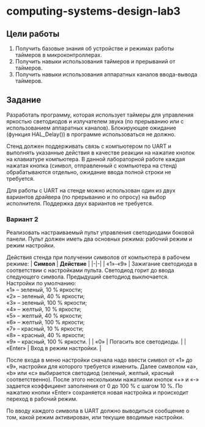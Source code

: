 # computing-systems-design-lab3
## Цели работы
1. Получить базовые знания об устройстве и режимах работы таймеров в
микроконтроллерах.
2. Получить навыки использования таймеров и прерываний от таймеров.
3. Получить навыки использования аппаратных каналов ввода-вывода таймеров.
## Задание
Разработать программу, которая использует таймеры для управления яркостью
светодиодов и излучателем звука (по прерыванию или с использованием аппаратных
каналов). Блокирующее ожидание (функция HAL_Delay()) в программе использоваться не
должно.

Стенд должен поддерживать связь с компьютером по UART и выполнять указанные
действия в качестве реакции на нажатие кнопок на клавиатуре компьютера. В данной
лабораторной работе каждая нажатая кнопка (символ, отправленный с компьютера на стенд)
обрабатываются отдельно, ожидание ввода полной строки не требуется.

Для работы с UART на стенде можно использован один из двух вариантов драйвера (по
прерыванию и по опросу) на выбор исполнителя. Поддержка двух вариантов не требуется.

### Вариант 2
Реализовать настраиваемый пульт управления светодиодами боковой панели. Пульт
должен иметь два основных режима: рабочий режим и режим настройки.

Действия стенда при получении символов от компьютера в рабочем режиме:
| **Символ** | **Действие** |
|-|-|
| «1»-«9» | Зажигание светодиода в соответствии с настройками пульта. Светодиод горит до ввода следующего символа. Предыдущий светодиод выключается. <br/> Настройки по умолчанию: <br/> «1» – зеленый, 10 % яркости; <br/> «2» – зеленый, 40 % яркости; <br/> «3» – зеленый, 100 % яркости; <br/> «4» – желтый, 10 % яркости; <br/> «5» – желтый, 40 % яркости; <br/> «6» – желтый, 100 % яркости; <br/> «7» – красный, 10 % яркости; <br/> «8» – красный, 40 % яркости; <br/> «9» – красный, 100 % яркости. |
| «0» | Погасить все светодиоды. |
| «Enter» | Вход в режим настройки. |

После входа в меню настройки сначала надо ввести символ от «1» до «9», настройки
для которого требуется изменить. Далее символом «a», «b» или «c» выбирается светодиод
(зеленый, желтый, красный соответственно). После этого несколькими нажатиями кнопок «+» и «-» задается коэффициент заполнения от 0 до 100 % с шагом 10 %. По нажатию кнопки
«Enter» сохраняется новая настройка и происходит переход в рабочий режим.

По вводу каждого символа в UART должно выводиться сообщение о том, какой режим
активирован, или текущие вводимые настройки.

